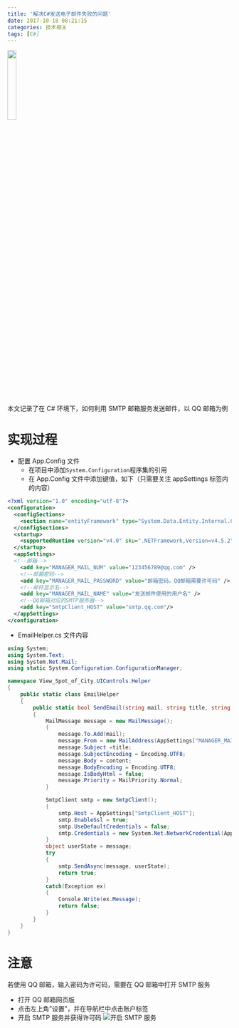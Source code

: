 ```yaml
---
title: '解决C#发送电子邮件失败的问题'
date: 2017-10-18 08:21:15
categories: 技术相关
tags: [C#]
---
```

<img src="http://home.cs-tao.cc/github-content/contents/blog/image/others/mail.png" width="20%" height="20%">

本文记录了在 C# 环境下，如何利用 SMTP 邮箱服务发送邮件，以 QQ 邮箱为例
<!-- more -->

# 实现过程

- 配置 App.Config 文件
    - 在项目中添加`System.Configuration`程序集的引用
    - 在 App.Config 文件中添加键值，如下（只需要关注 appSettings 标签内的内容）

```xml
<?xml version="1.0" encoding="utf-8"?>
<configuration>
  <configSections>
    <section name="entityFramework" type="System.Data.Entity.Internal.ConfigFile.EntityFrameworkSection, EntityFramework, Version=6.0.0.0, Culture=neutral, PublicKeyToken=*************" requirePermission="false" />
  </configSections>
  <startup>
    <supportedRuntime version="v4.0" sku=".NETFramework,Version=v4.5.2" />
  </startup>
  <appSettings>
  <!--邮箱-->
    <add key="MANAGER_MAIL_NUM" value="123456789@qq.com" />
    <!--邮箱密码-->
    <add key="MANAGER_MAIL_PASSWORD" value="邮箱密码。QQ邮箱需要许可码" />
    <!--邮件显示名-->
    <add key="MANAGER_MAIL_NAME" value="发送邮件使用的用户名" />
    <!--QQ邮箱对应的SMTP服务器-->
    <add key="SmtpClient_HOST" value="smtp.qq.com"/>
  </appSettings>
</configuration>
```

- EmailHelper.cs 文件内容

```C#
using System;
using System.Text;
using System.Net.Mail;
using static System.Configuration.ConfigurationManager;

namespace View_Spot_of_City.UIControls.Helper
{
    public static class EmailHelper
    {
        public static bool SendEmail(string mail, string title, string content)
        {
            MailMessage message = new MailMessage();
            {
                message.To.Add(mail);
                message.From = new MailAddress(AppSettings["MANAGER_MAIL_NUM"], AppSettings["MANAGER_MAIL_NAME"], Encoding.UTF8);
                message.Subject =title;
                message.SubjectEncoding = Encoding.UTF8;
                message.Body = content;
                message.BodyEncoding = Encoding.UTF8;
                message.IsBodyHtml = false;
                message.Priority = MailPriority.Normal;
            }

            SmtpClient smtp = new SmtpClient();
            {
                smtp.Host = AppSettings["SmtpClient_HOST"];
                smtp.EnableSsl = true;
                smtp.UseDefaultCredentials = false;
                smtp.Credentials = new System.Net.NetworkCredential(AppSettings["MANAGER_MAIL_NUM"], AppSettings["MANAGER_MAIL_PASSWORD"]);
            }
            object userState = message;
            try
            {
                smtp.SendAsync(message, userState);
                return true;
            }
            catch(Exception ex)
            {
                Console.Write(ex.Message);
                return false;
            }
        }
    }
}
```

# 注意

若使用 QQ 邮箱，输入密码为许可码，需要在 QQ 邮箱中打开 SMTP 服务

- 打开 QQ 邮箱网页版
- 点击左上角"设置"，并在导航栏中点击账户标签
- 开启 SMTP 服务并获得许可码
    ![开启 SMTP 服务](http://home.cs-tao.cc/github-content/contents/blog/image/WpfSendMail.png)
